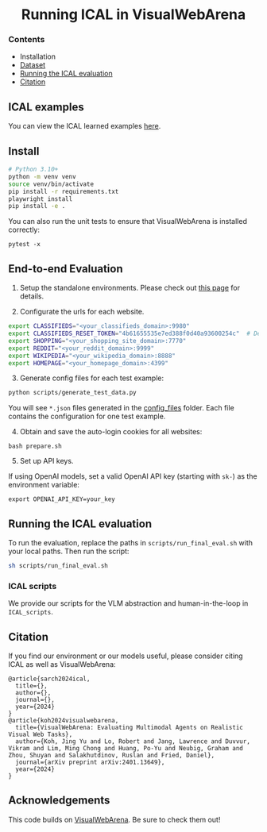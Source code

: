 <h1 align="center">
    Running ICAL in VisualWebArena
</h1>

### Contents
<div class="toc">
<ul>
<li><a href="#install"></a>Installation</li>
<li><a href="#dataset"> Dataset </a></li>
<li><a href="#running-the-ical-evaluation"> Running the ICAL evaluation </a></li>
<li><a href="#citation"> Citation </a></li>
</ul>
</div>

## ICAL examples
You can view the ICAL learned examples [here](https://github.com/Gabesarch/ICAL/VisualWebArena/learned_examples).

## Install
```bash
# Python 3.10+
python -m venv venv
source venv/bin/activate
pip install -r requirements.txt
playwright install
pip install -e .
```

You can also run the unit tests to ensure that VisualWebArena is installed correctly:
```
pytest -x
```

## End-to-end Evaluation
1. Setup the standalone environments.
Please check out [this page](environment_docker/README.md) for details.

2. Configurate the urls for each website.
```bash
export CLASSIFIEDS="<your_classifieds_domain>:9980"
export CLASSIFIEDS_RESET_TOKEN="4b61655535e7ed388f0d40a93600254c"  # Default reset token for classifieds site, change if you edited its docker-compose.yml
export SHOPPING="<your_shopping_site_domain>:7770"
export REDDIT="<your_reddit_domain>:9999"
export WIKIPEDIA="<your_wikipedia_domain>:8888"
export HOMEPAGE="<your_homepage_domain>:4399"
```

3. Generate config files for each test example:
```bash
python scripts/generate_test_data.py
```
You will see `*.json` files generated in the [config_files](./config_files) folder. Each file contains the configuration for one test example.

4. Obtain and save the auto-login cookies for all websites:
```
bash prepare.sh
```

5. Set up API keys.

If using OpenAI models, set a valid OpenAI API key (starting with `sk-`) as the environment variable:
```
export OPENAI_API_KEY=your_key
```

## Running the ICAL evaluation
To run the evaluation, replace the paths in `scripts/run_final_eval.sh` with your local paths. Then run the script:
```bash
sh scripts/run_final_eval.sh
```

### ICAL scripts
We provide our scripts for the VLM abstraction and human-in-the-loop in `ICAL_scripts`.

## Citation
If you find our environment or our models useful, please consider citing ICAL as well as VisualWebArena:
```
@article{sarch2024ical,
  title={},
  author={},
  journal={},
  year={2024}
}
@article{koh2024visualwebarena,
  title={VisualWebArena: Evaluating Multimodal Agents on Realistic Visual Web Tasks},
  author={Koh, Jing Yu and Lo, Robert and Jang, Lawrence and Duvvur, Vikram and Lim, Ming Chong and Huang, Po-Yu and Neubig, Graham and Zhou, Shuyan and Salakhutdinov, Ruslan and Fried, Daniel},
  journal={arXiv preprint arXiv:2401.13649},
  year={2024}
}
```

## Acknowledgements

This code builds on [VisualWebArena](https://github.com/web-arena-x/visualwebarena). Be sure to check them out!
